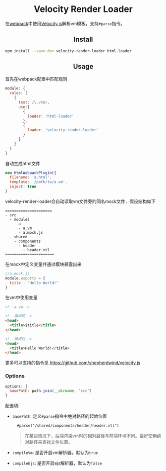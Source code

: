<div align="center">
  <h1>Velocity Render Loader</h1>
</div>

在[webpack](https://github.com/webpack/webpack)中使用[Velocity.js](https://github.com/shepherdwind/velocity.js)解析vm模板，支持`#parse`指令。


<h2 align="center">Install</h2>

```bash
npm install --save-dev velocity-render-loader html-loader
```

<h2 align="center">Usage</h2>


首先在webpack配置中匹配规则
```javascript
module: {
  rules: [
    {
      test: /\.vm$/,
      use:[
        {
          loader: 'html-loader'
        },
        {
          loader: 'velocity-render-loader'
        }
      ]
    }
  ]
}
```

自动生成html文件
```javascript
new HtmlWebpackPlugin({
  filename: 'a.html',
  template: '/path/to/a.vm', 
  inject: true
}
```

velocity-render-loader会自动读取vm文件旁的同名mock文件，假设结构如下

```
=====================
- src
  - modules
    - a
      - a.vm
      - a.mock.js
  - shared
    - components
      - header
        - header.vtl
======================
```


在mock中定义变量并通过模块暴露出来
```javascript
//a.mock.js
module.exports = {
  title : "Hello World!"
}
```

在vm中使用变量
```html
<!--a.vm-->

<!--编译前-->
<head>
  <title>$title</title>
</head>

<!--编译后-->
<head>
  <title>Hello World!</title>
</head>
```

更多可以支持的指令见 https://github.com/shepherdwind/velocity.js

### Options


```javascript
options: {
  basePath: path.join(__dirname, 'src')
}
```

配置项:

* `basePath`: 定义`#parse`指令中绝对路径的起始位置
  ```html
    #parse("/shared/components/header/header.vtl")
  ```
  > 在某些情况下，后端渲染vm时的相对路径与前端环境不同。最好使用绝对路径来查找文件位置。 

* `compileVm`: 是否开启vm解析器，默认为`true`
* `compileEjs`: 是否开启ejs解析器，默认为`false`




